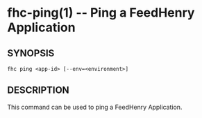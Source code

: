 fhc-ping(1) -- Ping a FeedHenry Application
===========================================

## SYNOPSIS

    fhc ping <app-id> [--env=<environment>]

## DESCRIPTION

This command can be used to ping a FeedHenry Application.
